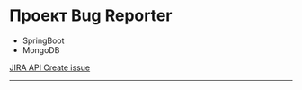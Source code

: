 # Проект Bug Reporter

- SpringBoot
- MongoDB

[JIRA API Create issue](https://developer.atlassian.com/cloud/jira/platform/rest/#api-api-2-issue-post)

---